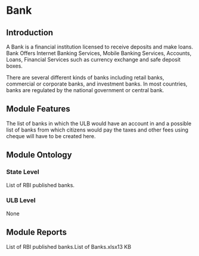 # Bank

## Introduction <a id="Introduction"></a>

A Bank is a financial institution licensed to receive deposits and make loans. Bank Offers Internet Banking Services, Mobile Banking Services, Accounts, Loans, Financial Services such as currency exchange and safe deposit boxes.

There are several different kinds of banks including retail banks, commercial or corporate banks, and investment banks. In most countries, banks are regulated by the national government or central bank.

## Module Features <a id="Module-Features"></a>

The list of banks in which the ULB would have an account in and a possible list of banks from which citizens would pay the taxes and other fees using cheque will have to be created here.

## Module Ontology <a id="Module-Ontology"></a>

### State Level <a id="State-Level"></a>

List of RBI published banks.

### ULB Level <a id="ULB-Level"></a>

None

## Module Reports <a id="Module-Reports"></a>

List of RBI published banks.List of Banks.xlsx13 KB

